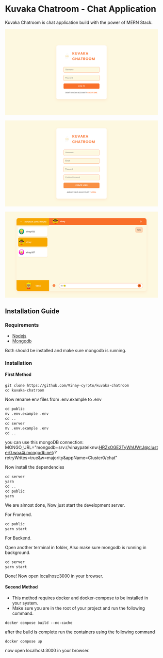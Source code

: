 # Kuvaka Chatroom - Chat Application 
Kuvaka Chatroom is chat application build with the power of MERN Stack.


![login page](./images/Kuvaka_Chatroom_login.png)

![register page](./images/Kuvaka_Chatroom_register.png)

![home page](./images/Kuvaka_Chatroom.png)

## Installation Guide

### Requirements
- [Nodejs](https://nodejs.org/en/download)
- [Mongodb](https://www.mongodb.com/docs/manual/administration/install-community/)

Both should be installed and make sure mongodb is running.
### Installation

#### First Method
```shell
git clone https://github.com/Vinay-cyrpto/kuvaka-chatroom
cd kuvaka-chatroom
```
Now rename env files from .env.example to .env
```shell
cd public
mv .env.example .env
cd ..
cd server
mv .env.example .env
cd ..
```
you can use this mongoDB connection:
MONGO_URL="mongodb+srv://vinaypatelknw:HRZxOGE2TyWhUWtJ@cluster0.woa4j.mongodb.net/?retryWrites=true&w=majority&appName=Cluster0/chat"

Now install the dependencies
```shell
cd server
yarn
cd ..
cd public
yarn
```
We are almost done, Now just start the development server.

For Frontend.
```shell
cd public
yarn start
```
For Backend.

Open another terminal in folder, Also make sure mongodb is running in background.
```shell
cd server
yarn start
```
Done! Now open localhost:3000 in your browser.

#### Second Method
- This method requires docker and docker-compose to be installed in your system.
- Make sure you are in the root of your project and run the following command.

```shell
docker compose build --no-cache
```
after the build is complete run the containers using the following command
```shell
docker compose up
```
now open localhost:3000 in your browser.